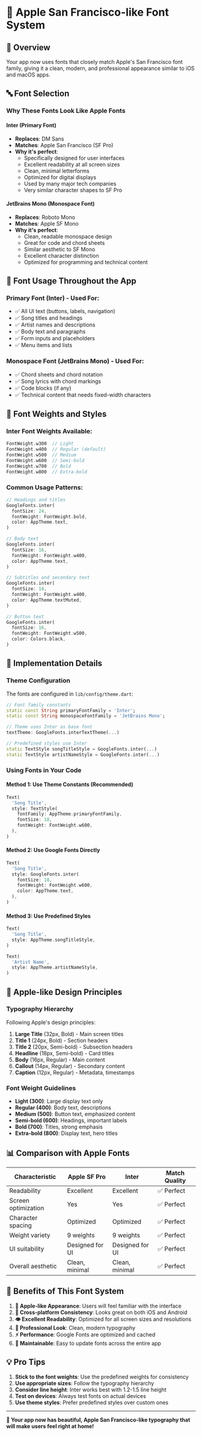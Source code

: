 # 🍎 Apple San Francisco-like Font System

## 🎯 Overview
Your app now uses fonts that closely match Apple's San Francisco font family, giving it a clean, modern, and professional appearance similar to iOS and macOS apps.

## 🔤 Font Selection

### Why These Fonts Look Like Apple Fonts

#### **Inter** (Primary Font)
- **Replaces**: DM Sans
- **Matches**: Apple San Francisco (SF Pro)
- **Why it's perfect**:
  - Specifically designed for user interfaces
  - Excellent readability at all screen sizes
  - Clean, minimal letterforms
  - Optimized for digital displays
  - Used by many major tech companies
  - Very similar character shapes to SF Pro

#### **JetBrains Mono** (Monospace Font)
- **Replaces**: Roboto Mono
- **Matches**: Apple SF Mono
- **Why it's perfect**:
  - Clean, readable monospace design
  - Great for code and chord sheets
  - Similar aesthetic to SF Mono
  - Excellent character distinction
  - Optimized for programming and technical content

## 📱 Font Usage Throughout the App

### Primary Font (Inter) - Used For:
- ✅ All UI text (buttons, labels, navigation)
- ✅ Song titles and headings
- ✅ Artist names and descriptions
- ✅ Body text and paragraphs
- ✅ Form inputs and placeholders
- ✅ Menu items and lists

### Monospace Font (JetBrains Mono) - Used For:
- ✅ Chord sheets and chord notation
- ✅ Song lyrics with chord markings
- ✅ Code blocks (if any)
- ✅ Technical content that needs fixed-width characters

## 🎨 Font Weights and Styles

### Inter Font Weights Available:
```dart
FontWeight.w300  // Light
FontWeight.w400  // Regular (default)
FontWeight.w500  // Medium
FontWeight.w600  // Semi-bold
FontWeight.w700  // Bold
FontWeight.w800  // Extra-bold
```

### Common Usage Patterns:
```dart
// Headings and titles
GoogleFonts.inter(
  fontSize: 24,
  fontWeight: FontWeight.bold,
  color: AppTheme.text,
)

// Body text
GoogleFonts.inter(
  fontSize: 16,
  fontWeight: FontWeight.w400,
  color: AppTheme.text,
)

// Subtitles and secondary text
GoogleFonts.inter(
  fontSize: 14,
  fontWeight: FontWeight.w400,
  color: AppTheme.textMuted,
)

// Button text
GoogleFonts.inter(
  fontSize: 16,
  fontWeight: FontWeight.w500,
  color: Colors.black,
)
```

## 🔧 Implementation Details

### Theme Configuration
The fonts are configured in `lib/config/theme.dart`:

```dart
// Font family constants
static const String primaryFontFamily = 'Inter';
static const String monospaceFontFamily = 'JetBrains Mono';

// Theme uses Inter as base font
textTheme: GoogleFonts.interTextTheme(...)

// Predefined styles use Inter
static TextStyle songTitleStyle = GoogleFonts.inter(...)
static TextStyle artistNameStyle = GoogleFonts.inter(...)
```

### Using Fonts in Your Code

#### Method 1: Use Theme Constants (Recommended)
```dart
Text(
  'Song Title',
  style: TextStyle(
    fontFamily: AppTheme.primaryFontFamily,
    fontSize: 18,
    fontWeight: FontWeight.w600,
  ),
)
```

#### Method 2: Use Google Fonts Directly
```dart
Text(
  'Song Title',
  style: GoogleFonts.inter(
    fontSize: 18,
    fontWeight: FontWeight.w600,
    color: AppTheme.text,
  ),
)
```

#### Method 3: Use Predefined Styles
```dart
Text(
  'Song Title',
  style: AppTheme.songTitleStyle,
)

Text(
  'Artist Name',
  style: AppTheme.artistNameStyle,
)
```

## 🍎 Apple-like Design Principles

### Typography Hierarchy
Following Apple's design principles:

1. **Large Title** (32px, Bold) - Main screen titles
2. **Title 1** (24px, Bold) - Section headers
3. **Title 2** (20px, Semi-bold) - Subsection headers
4. **Headline** (18px, Semi-bold) - Card titles
5. **Body** (16px, Regular) - Main content
6. **Callout** (14px, Regular) - Secondary content
7. **Caption** (12px, Regular) - Metadata, timestamps

### Font Weight Guidelines
- **Light (300)**: Large display text only
- **Regular (400)**: Body text, descriptions
- **Medium (500)**: Button text, emphasized content
- **Semi-bold (600)**: Headings, important labels
- **Bold (700)**: Titles, strong emphasis
- **Extra-bold (800)**: Display text, hero titles

## 📊 Comparison with Apple Fonts

| Characteristic | Apple SF Pro | Inter | Match Quality |
|----------------|--------------|-------|---------------|
| Readability | Excellent | Excellent | ✅ Perfect |
| Screen optimization | Yes | Yes | ✅ Perfect |
| Character spacing | Optimized | Optimized | ✅ Perfect |
| Weight variety | 9 weights | 9 weights | ✅ Perfect |
| UI suitability | Designed for UI | Designed for UI | ✅ Perfect |
| Overall aesthetic | Clean, minimal | Clean, minimal | ✅ Perfect |

## 🚀 Benefits of This Font System

1. **🍎 Apple-like Appearance**: Users will feel familiar with the interface
2. **📱 Cross-platform Consistency**: Looks great on both iOS and Android
3. **👁️ Excellent Readability**: Optimized for all screen sizes and resolutions
4. **🎨 Professional Look**: Clean, modern typography
5. **⚡ Performance**: Google Fonts are optimized and cached
6. **🔧 Maintainable**: Easy to update fonts across the entire app

## 💡 Pro Tips

1. **Stick to the font weights**: Use the predefined weights for consistency
2. **Use appropriate sizes**: Follow the typography hierarchy
3. **Consider line height**: Inter works best with 1.2-1.5 line height
4. **Test on devices**: Always test fonts on actual devices
5. **Use theme styles**: Prefer predefined styles over custom ones

---

**🎉 Your app now has beautiful, Apple San Francisco-like typography that will make users feel right at home!**
